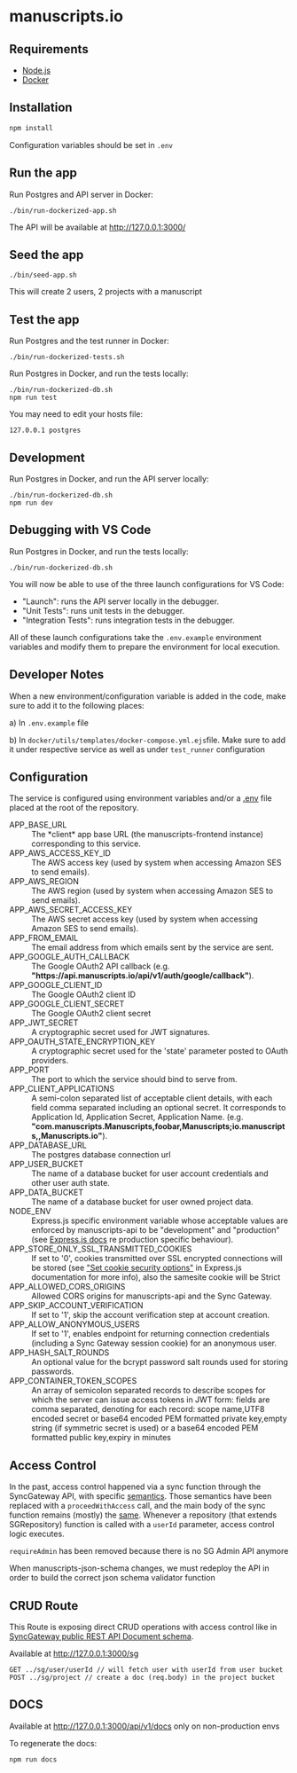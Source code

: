 # manuscripts.io

## Requirements

* [Node.js](https://nodejs.org/)
* [Docker](https://www.docker.com/)


## Installation

```sh
npm install
```

Configuration variables should be set in `.env`

## Run the app

Run Postgres and API server in Docker:

```
./bin/run-dockerized-app.sh
```

The API will be available at <http://127.0.0.1:3000/>

## Seed the app

```
./bin/seed-app.sh
```

This will create 2 users, 2 projects with a manuscript

## Test the app

Run Postgres and the test runner in Docker:

```
./bin/run-dockerized-tests.sh
```

Run Postgres in Docker, and run the tests locally:

```
./bin/run-dockerized-db.sh
npm run test
```

You may need to edit your hosts file:

```
127.0.0.1 postgres
```

## Development

Run Postgres in Docker, and run the API server locally:

```
./bin/run-dockerized-db.sh
npm run dev
```

## Debugging with VS Code

Run Postgres in Docker, and run the tests locally:

```
./bin/run-dockerized-db.sh
```

You will now be able to use of the three launch configurations for VS Code:

- "Launch": runs the API server locally in the debugger.
- "Unit Tests": runs unit tests in the debugger.
- "Integration Tests": runs  integration tests in the debugger.

All of these launch configurations take the `.env.example` environment variables
and modify them to prepare the environment for local execution.

## Developer Notes

When a new environment/configuration variable is added in the code, make sure to add it to the following places:

a) In `.env.example` file

b) In `docker/utils/templates/docker-compose.yml.ejs`file. Make sure to add it under respective service as well as under `test_runner` configuration

## Configuration

The service is configured using environment variables and/or a [.env](https://github.com/motdotla/dotenv) file
placed at the root of the repository.

<dl>
  <dt>APP_BASE_URL</dt>
  <dd>The *client* app base URL (the manuscripts-frontend instance) corresponding to this service.</dd>

  <dt>APP_AWS_ACCESS_KEY_ID</dt>
  <dd>The AWS access key (used by system when accessing Amazon SES to send emails).</dd>

  <dt>APP_AWS_REGION</dt>
  <dd>The AWS region (used by system when accessing Amazon SES to send emails).</dd>

  <dt>APP_AWS_SECRET_ACCESS_KEY</dt>
  <dd>The AWS secret access key (used by system when accessing Amazon SES to send emails).</dd>

  <dt>APP_FROM_EMAIL</dt>
  <dd>The email address from which emails sent by the service are sent.</dd>

  <dt>APP_GOOGLE_AUTH_CALLBACK</dt>
  <dd>The Google OAuth2 API callback (e.g. <b>"https://api.manuscripts.io/api/v1/auth/google/callback"</b>).</dd>

  <dt>APP_GOOGLE_CLIENT_ID</dt>
  <dd>The Google OAuth2 client ID</dd>

  <dt>APP_GOOGLE_CLIENT_SECRET</dt>
  <dd>The Google OAuth2 client secret</dd>

  <dt>APP_JWT_SECRET</dt>
  <dd>A cryptographic secret used for JWT signatures.</dd>

  <dt>APP_OAUTH_STATE_ENCRYPTION_KEY</dt>
  <dd>A cryptographic secret used for the  'state' parameter posted to OAuth providers.</dd>

  <dt>APP_PORT</dt>
  <dd>The port to which the service should bind to serve from.</dd>

  <dt>APP_CLIENT_APPLICATIONS</dt>
  <dd>A semi-colon separated list of acceptable client details, with each field comma separated including an optional secret. It corresponds to Application Id, Application Secret, Application Name. (e.g. <b>"com.manuscripts.Manuscripts,foobar,Manuscripts;io.manuscripts,,Manuscripts.io"</b>).</dd>

  <dt>APP_DATABASE_URL</dt>
  <dd>The postgres database connection url</dd>

  <dt>APP_USER_BUCKET</dt>
  <dd>The name of a database bucket for user account credentials and other user auth state.</dd>

  <dt>APP_DATA_BUCKET</dt>
  <dd>The name of a database bucket for user owned project data.</dd>

  <dt>NODE_ENV</dt>
  <dd>Express.js specific environment variable whose acceptable values are enforced by manuscripts-api to be "development" and "production" (see <a href="https://expressjs.com/en/advanced/best-practice-performance.html#set-node_env-to-production">Express.js docs</a> re production specific behaviour).</dd>

  <dt>APP_STORE_ONLY_SSL_TRANSMITTED_COOKIES<dt>
  <dd>If set to '0', cookies transmitted over SSL encrypted connections will be stored (see <a href="https://expressjs.com/en/advanced/best-practice-security.html#use-cookies-securely">"Set cookie security options"</a> in Express.js documentation for more info), also the samesite cookie will be Strict</dd>

  <dt>APP_ALLOWED_CORS_ORIGINS</dt>
  <dd>Allowed CORS origins for manuscripts-api and the Sync Gateway.</dd>

  <dt>APP_SKIP_ACCOUNT_VERIFICATION</dt>
  <dd>If set to '1', skip the account verification step at account creation.</dd>

  <dt>APP_ALLOW_ANONYMOUS_USERS</dt>
  <dd>If set to '1', enables endpoint for returning connection credentials (including a Sync Gateway session cookie) for an anonymous user.</dd>

  <dt>APP_HASH_SALT_ROUNDS</dt>
  <dd>An optional value for the bcrypt password salt rounds used for storing passwords.</dd>

  <dt>APP_CONTAINER_TOKEN_SCOPES</dt>
  <dd>An array of semicolon separated records to describe scopes for which the server can issue access tokens in JWT form: fields are comma separated, denoting for each record: scope name,UTF8 encoded secret or base64 encoded PEM formatted private key,empty string (if symmetric secret is used) or a base64 encoded PEM formatted public key,expiry in minutes</dd>

</dl>


## Access Control

In the past, access control happened via a sync function through the SyncGateway API, with specific [semantics](https://docs.couchbase.com/sync-gateway/current/sync-function-api.html). Those semantics have been replaced with a `proceedWithAccess` call, and the main body of the sync function remains (mostly) the [same](src/DataAccess/syncAccessControl.ts). Whenever a repository (that extends SGRepository) function is called with a `userId` parameter, access control logic executes.

`requireAdmin` has been removed because there is no SG Admin API anymore

When manuscripts-json-schema changes, we must redeploy the API in order to build the correct json schema validator function

## CRUD Route

This Route is exposing direct CRUD operations with access control like in [SyncGateway public REST API Document schema](https://docs.couchbase.com/sync-gateway/current/rest-api.html#/Document).

Available at <http://127.0.0.1:3000/sg>

```
GET ../sg/user/userId // will fetch user with userId from user bucket 
POST ../sg/project // create a doc (req.body) in the project bucket
```

## DOCS

Available at <http://127.0.0.1:3000/api/v1/docs> only on non-production envs

To regenerate the docs:
```
npm run docs
```
